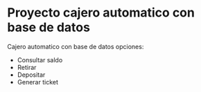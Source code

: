 # Proyecto cajero automatico con base de datos 

Cajero automatico con base de datos 
opciones:
- Consultar saldo
- Retirar
- Depositar
- Generar ticket 

